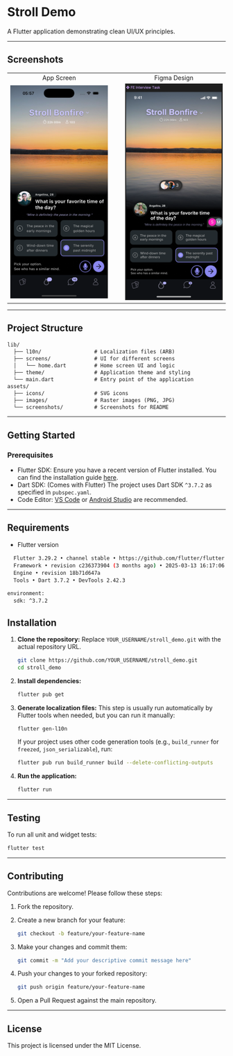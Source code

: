 # Stroll Demo

A Flutter application demonstrating clean UI/UX principles.

---

## Screenshots

<table>
  <tr>
    <td align="center">App Screen</td>
    <td>&nbsp;&nbsp;&nbsp;</td>
    <td align="center">Figma Design</td>
  </tr>
  <tr>
    <td><img src="assets/screenshots/home.png" alt="App Screenshot" width=270></td>
    <td>&nbsp;</td>
    <td><img src="assets/screenshots/figma.png" alt="Figma Design" width=270></td>
  </tr>
</table>

---

## Project Structure

```
lib/
  ├── l10n/                 # Localization files (ARB)
  ├── screens/              # UI for different screens
  │   └── home.dart         # Home screen UI and logic
  ├── theme/                # Application theme and styling
  └── main.dart             # Entry point of the application
assets/
  ├── icons/                # SVG icons
  ├── images/               # Raster images (PNG, JPG)
  └── screenshots/          # Screenshots for README
```

---

## Getting Started

### Prerequisites

- Flutter SDK: Ensure you have a recent version of Flutter installed. You can find the installation guide [here](https://docs.flutter.dev/get-started/install).
- Dart SDK: (Comes with Flutter) The project uses Dart SDK `^3.7.2` as specified in `pubspec.yaml`.
- Code Editor: [VS Code](https://code.visualstudio.com/) or [Android Studio](https://developer.android.com/studio) are recommended.

---

## Requirements

- Flutter version

```bash
  Flutter 3.29.2 • channel stable • https://github.com/flutter/flutter.git
  Framework • revision c236373904 (3 months ago) • 2025-03-13 16:17:06 -0400
  Engine • revision 18b71d647a
  Tools • Dart 3.7.2 • DevTools 2.42.3
```

```bash
environment:
  sdk: ^3.7.2
```

## Installation

1. **Clone the repository:**
    Replace `YOUR_USERNAME/stroll_demo.git` with the actual repository URL.

    ```bash
    git clone https://github.com/YOUR_USERNAME/stroll_demo.git
    cd stroll_demo
    ```

2. **Install dependencies:**

    ```bash
    flutter pub get
    ```

3. **Generate localization files:**
    This step is usually run automatically by Flutter tools when needed, but you can run it manually:

    ```bash
    flutter gen-l10n
    ```

    If your project uses other code generation tools (e.g., `build_runner` for `freezed`, `json_serializable`), run:

    ```bash
    flutter pub run build_runner build --delete-conflicting-outputs
    ```

4. **Run the application:**

    ```bash
    flutter run
    ```

---

## Testing

To run all unit and widget tests:

```bash
flutter test
```

---

## Contributing

Contributions are welcome! Please follow these steps:

1. Fork the repository.
2. Create a new branch for your feature:

    ```bash
    git checkout -b feature/your-feature-name
    ```

3. Make your changes and commit them:

    ```bash
    git commit -m "Add your descriptive commit message here"
    ```

4. Push your changes to your forked repository:

    ```bash
    git push origin feature/your-feature-name
    ```

5. Open a Pull Request against the main repository.

---

## License

This project is licensed under the MIT License.
